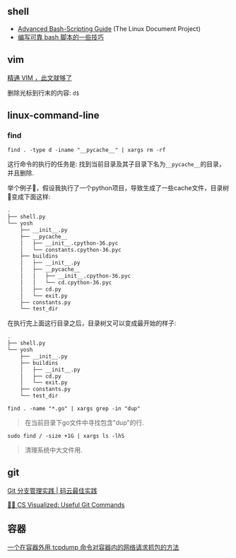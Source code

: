 ## shell

- [Advanced Bash-Scripting Guide](http://tldp.org/LDP/abs/html/) (The Linux Document Project)
- [编写可靠 bash 脚本的一些技巧](https://mp.weixin.qq.com/s/VmM_U4RefRBHwIw8NegC8Q)







## vim

[精通 VIM ，此文就够了](https://zhuanlan.zhihu.com/p/68111471)

删除光标到行末的内容: `d$`

## linux-command-line

### find

`find . -type d -iname "__pycache__" | xargs rm -rf`

这行命令的执行的任务是:
找到当前目录及其子目录下名为`__pycache__`的目录，并且删除.

举个例子🌰，假设我执行了一个python项目，导致生成了一些cache文件，目录树🌲变成下面这样:

```bash
.
├── shell.py
└── yosh
    ├── __init__.py
    ├── __pycache__
    │   ├── __init__.cpython-36.pyc
    │   └── constants.cpython-36.pyc
    ├── buildins
    │   ├── __init__.py
    │   ├── __pycache__
    │   │   ├── __init__.cpython-36.pyc
    │   │   └── cd.cpython-36.pyc
    │   ├── cd.py
    │   └── exit.py
    ├── constants.py
    └── test_dir

```
在执行完上面这行目录之后，目录树又可以变成最开始的样子:
```bash
.
├── shell.py
└── yosh
    ├── __init__.py
    ├── buildins
    │   ├── __init__.py
    │   ├── cd.py
    │   └── exit.py
    ├── constants.py
    └── test_dir

```

 
`find . -name "*.go" | xargs grep -in "dup"`
> 在当前目录下go文件中寻找包含"dup"的行.


`sudo find / -size +1G | xargs ls -lhS`
> 清理系统中大文件用.

## git

[Git 分支管理实践 | 码云最佳实践](https://mp.weixin.qq.com/s/RSREs3MqxidPX8h8wJfv4Q)

[🌳🚀 CS Visualized: Useful Git Commands](https://dev.to/lydiahallie/cs-visualized-useful-git-commands-37p1)







## 容器


[一个在容器外用 tcpdump 命令对容器内的网络请求抓包的方法](https://mozillazg.com/2020/04/use-tcpdump-for-a-container-but-outside-container.html)





































